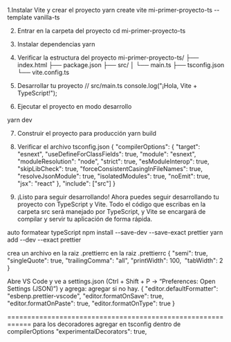 1.Instalar Vite y crear el proyecto
yarn create vite mi-primer-proyecto-ts --template vanilla-ts

2. Entrar en la carpeta del proyecto
cd mi-primer-proyecto-ts

3. Instalar dependencias
yarn

4. Verificar la estructura del proyecto
mi-primer-proyecto-ts/
├── index.html
├── package.json
├── src/
│   └── main.ts
├── tsconfig.json
└── vite.config.ts

5. Desarrollar tu proyecto
// src/main.ts
console.log("¡Hola, Vite + TypeScript!");

6. Ejecutar el proyecto en modo desarrollo

yarn dev

7. Construir el proyecto para producción
yarn build

8. Verificar el archivo tsconfig.json
{
  "compilerOptions": {
    "target": "esnext",
    "useDefineForClassFields": true,
    "module": "esnext",
    "moduleResolution": "node",
    "strict": true,
    "esModuleInterop": true,
    "skipLibCheck": true,
    "forceConsistentCasingInFileNames": true,
    "resolveJsonModule": true,
    "isolatedModules": true,
    "noEmit": true,
    "jsx": "react"
  },
  "include": ["src"]
}


9. ¡Listo para seguir desarrollando!
Ahora puedes seguir desarrollando tu proyecto con TypeScript y Vite. Todo el código que escribas en la carpeta src será manejado por TypeScript, y Vite se encargará de compilar y servir tu aplicación de forma rápida.

auto formatear typeScript
npm install --save-dev --save-exact prettier
yarn add --dev --exact prettier

crea un archivo en la raiz .prettierrc en la raiz .prettierrc
{
  "semi": true,
  "singleQuote": true,
  "trailingComma": "all",
  "printWidth": 100,
  "tabWidth": 2
}

Abre VS Code y ve a settings.json (Ctrl + Shift + P → “Preferences: Open Settings (JSON)”) y agrega:
agregar si no hay.
{
  "editor.defaultFormatter": "esbenp.prettier-vscode",
  "editor.formatOnSave": true,
  "editor.formatOnPaste": true,
  "editor.formatOnType": true
}


============================================================
para los decoradores agregar en tsconfig dentro de compilerOptions
"experimentalDecorators": true,